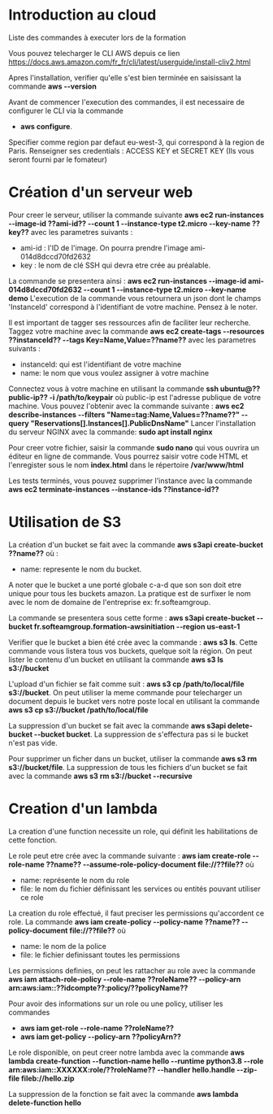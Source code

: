 # Introduction au cloud
Liste des commandes à executer lors de la formation

Vous pouvez telecharger le CLI AWS depuis ce lien https://docs.aws.amazon.com/fr_fr/cli/latest/userguide/install-cliv2.html

Apres l'installation, verifier qu'elle s'est bien terminée en saisissant la commande **aws --version**

Avant de commencer l'execution des commandes, il est necessaire de configurer le CLI via la commande 
* **aws configure**.

Specifier comme region par defaut eu-west-3, qui correspond à la region de Paris.
Renseigner ses credentials : ACCESS KEY et SECRET KEY (Ils vous seront fourni par le fomateur)


 # Création d'un serveur web
 Pour creer le serveur, utiliser la commande suivante 
 **aws ec2 run-instances --image-id ??ami-id?? --count 1 --instance-type t2.micro --key-name ??key??** 
 avec les parametres suivants : 
 * ami-id : l'ID de l'image. On pourra prendre l'image ami-014d8dccd70fd2632
 * key : le nom de clé SSH qui devra etre crée au préalable.
 
 La commande se presentera ainsi : **aws ec2 run-instances --image-id ami-014d8dccd70fd2632 --count 1 --instance-type t2.micro --key-name demo**
 L'execution de la commande vous retournera un json dont le champs 'InstanceId' correspond à l'identifiant de votre machine. Pensez à le noter.
 
 Il est important de tagger ses ressources afin de faciliter leur recherche. Taggez votre machine avec la commande 
 **aws ec2 create-tags --resources ??instanceId?? --tags Key=Name,Value=??name??**
 avec les parametres suivants :
 * instanceId: qui est l'identifiant de votre machine
 * name: le nom que vous voulez assigner à votre machine
 
 Connectez vous à votre machine en utilisant la commande **ssh ubuntu@??public-ip?? -i /path/to/keypair** où public-ip est l'adresse publique de votre machine.
 Vous pouvez l'obtenir avec la commande suivante :
 **aws ec2 describe-instances --filters "Name=tag:Name,Values=??name??" --query "Reservations[].Instances[].PublicDnsName"**
 Lancer l'installation du serveur NGINX avec la commande: 
 **sudo apt install nginx**
 
 Pour creer votre fichier, saisir la commande **sudo nano** qui vous ouvrira un éditeur en ligne de commande. Vous pourrez saisir votre code HTML et l'enregister sous le nom **index.html** dans le répertoire **/var/www/html**
 
 Les tests terminés, vous pouvez supprimer l'instance avec la commande 
 **aws ec2 terminate-instances --instance-ids ??instance-id??**

 # Utilisation de S3
 La création d'un bucket se fait avec la commande **aws s3api create-bucket ??name??** où :
 * name: represente le nom du bucket. 
 
 A noter que le bucket a une porté globale c-a-d que son son doit etre unique pour tous les buckets amazon. La pratique est de surfixer le nom avec le nom de domaine de l'entreprise ex: fr.softeamgroup.
 
 La commande se presentera sous cette forme : 
 **aws s3api create-bucket --bucket fr.softeamgroup.formation-awsinitiation --region us-east-1**
 
 Verifier que le bucket a bien été crée avec la commande : **aws s3 ls**. Cette commande vous listera tous vos buckets, quelque soit la région. On peut lister le contenu d'un bucket en utilisant la commande 
 **aws s3 ls s3://bucket**
 
 L'upload d'un fichier se fait comme suit : **aws s3 cp /path/to/local/file s3://bucket**.
 On peut utiliser la meme commande pour telecharger un document depuis le bucket vers notre poste local en utilisant la commande 
 **aws s3 cp s3://bucket /path/to/local/file**
 
 La suppression d'un bucket se fait avec la commande 
 **aws s3api delete-bucket --bucket bucket**. 
 La suppression de s'effectura pas si le bucket n'est pas vide.
 
 Pour supprimer un ficher dans un bucket, utiliser la commande **aws s3 rm s3://bucket/file**. La suppression de tous les fichiers d'un bucket se fait avec la commande 
 **aws s3 rm s3://bucket --recursive**
 
 # Creation d'un lambda
 La creation d'une function necessite un role, qui définit les habilitations de cette fonction.
 
 Le role peut etre crée avec la commande suivante : 
 **aws iam create-role --role-name ??name?? --assume-role-policy-document file://??file??** où
 * name: représente le nom du role
 * file: le nom du fichier définissant les services ou entités pouvant utiliser ce role
 
 La creation du role effectué, il faut preciser les permissions qu'accordent ce role.
 La commande **aws iam create-policy --policy-name ??name?? --policy-document file://??file??** où
 * name: le nom de la police
 * file: le fichier definissant toutes les permissions
 
 Les permissions definies, on peut les rattacher au role avec la commande 
 **aws iam attach-role-policy --role-name ??roleName?? --policy-arn arn:aws:iam::??idcompte??:policy/??policyName??**
 
 Pour avoir des informations sur un role ou une policy, utiliser les commandes 
 * **aws iam get-role --role-name ??roleName??**
 * **aws iam get-policy --policy-arn ??policyArn??**
 
 Le role disponible, on peut creer notre lambda avec la commande **aws lambda create-function --function-name hello --runtime python3.8 --role arn:aws:iam::XXXXXX:role/??roleName?? --handler hello.handle --zip-file fileb://hello.zip**
 
 La suppression de la fonction se fait avec la commande **aws lambda delete-function hello**
 
